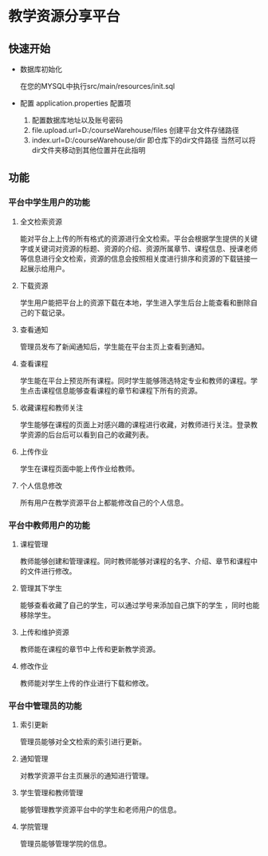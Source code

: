 # 教学资源分享平台

## 快速开始

* 数据库初始化

   在您的MYSQL中执行src/main/resources/init.sql

* 配置 application.properties 配置项

   1. 配置数据库地址以及账号密码
   2. file.upload.url=D:/courseWarehouse/files 创建平台文件存储路径
   2. index.url=D:/courseWarehouse/dir 即仓库下的dir文件路径 当然可以将dir文件夹移动到其他位置并在此指明

## 功能

### 平台中学生用户的功能

1. 全文检索资源

    能对平台上上传的所有格式的资源进行全文检索。平台会根据学生提供的关键字或关键词对资源的标题、资源的介绍、资源所属章节、课程信息、授课老师等信息进行全文检索，资源的信息会按照相关度进行排序和资源的下载链接一起展示给用户。

2. 下载资源

    学生用户能把平台上的资源下载在本地，学生进入学生后台上能查看和删除自己的下载记录。

3. 查看通知

    管理员发布了新闻通知后，学生能在平台主页上查看到通知。

4. 查看课程

    学生能在平台上预览所有课程。同时学生能够筛选特定专业和教师的课程。学生点击课程信息能够查看课程的章节和课程下所有的资源。

5. 收藏课程和教师关注

    学生能够在课程的页面上对感兴趣的课程进行收藏，对教师进行关注。登录教学资源的后台后可以看到自己的收藏列表。

6. 上传作业

    学生在课程页面中能上传作业给教师。

7. 个人信息修改

    所有用户在教学资源平台上都能修改自己的个人信息。

### 平台中教师用户的功能

1. 课程管理
   
    教师能够创建和管理课程。同时教师能够对课程的名字、介绍、章节和课程中的文件进行修改。

2. 管理其下学生
    
    能够查看收藏了自己的学生，可以通过学号来添加自己旗下的学生 ，同时也能移除学生。
   
3. 上传和维护资源
   
    教师能在课程的章节中上传和更新教学资源。

4. 修改作业
   
    教师能对学生上传的作业进行下载和修改。

### 平台中管理员的功能

1. 索引更新
   
    管理员能够对全文检索的索引进行更新。

2. 通知管理
   
    对教学资源平台主页展示的通知进行管理。

3. 学生管理和教师管理
   
    能够管理教学资源平台中的学生和老师用户的信息。

4. 学院管理
   
    管理员能够管理学院的信息。
